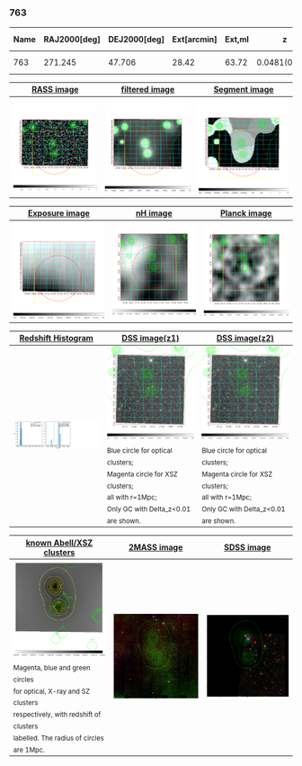 <div STYLE="page-break-after: always;"></div>

### 763

|Name|RAJ2000[deg]|DEJ2000[deg] |Ext[arcmin]| Ext,ml | z | z_src| C|GC(XSZ,Delta_z<0.01)| GC(OPT,Delta_z<0.01)|GC| R_sig[arcmin] | R500[arcmin] | R500[Mpc]| CRsig[c/s] | CR500[c/s] |L500[1E44 erg/s]|F500[1E-12 erg/s/cm^2]| M500[1E14 Msun]|Tx[keV]|Cnt_sig|Beta|Rc[arcmin]|Comment|Alias|
|---|---|---|---|---|---|------|---|--------|---------|----------|---|---|---|---|---|---|---|---|---|---|---|---|---|---|
|763| 271.245| 47.706| 28.42| 63.72| 0.0481(0.005)| z1,| G| -| -| N, W| 14.650| 8.353| 0.472| 0.043(0.020)| 0.040(0.019)| 0.030(0.015)| 0.547(0.284)| 0.31(0.08)| 1.06(0.18)| 256.4| 0.679(-0.142+0.205)| 2.161(-1.161+1.161)| -| t635|

|[RASS image](../image/763/763_img.pdf)|[filtered image](../image/763/763_fil.pdf)|[Segment image](../image/763/763_seg.pdf)|
|-------------------|--------------------|-------------------|
| <img src="../image/763/763_img.png" width="300">  | <img src="../image/763/763_fil.png" width="300">   | <img src="../image/763/763_seg.png" width="300">  |

|[Exposure image](../image/763/763_mex.pdf)| [nH image](../image/763/763_nh.pdf)| [Planck image](../image/763/763_p.pdf)|
|-------------------|--------------------|-------------------|
|<img src="../image/763/763_mex.png" width="300">   | <img src="../image/763/763_nh.png" width="300">    | <img src="../image/763/763_p.png" width="300"> |

|[Redshift Histogram](../image/763/763_zg.pdf) | [DSS image(z1)](../image/763/763_dss_z1.pdf)      |  [DSS image(z2)](../image/763/763_dss_z2.pdf)    |
|-------------------|--------------------|-------------------|
|<img src="../image/763/763_zg.png" width="300"> |<img src="../image/763/763_dss_z1.png" width="300"> <sub><br>Blue circle for optical clusters; <br>Magenta circle for XSZ clusters; <br>all with r=1Mpc; <br>Only GC with Delta_z<0.01 are shown. </sub>| <img src="../image/763/763_dss_z2.png" width="300"><sub><br>Blue circle for optical clusters; <br>Magenta circle for XSZ clusters; <br>all with r=1Mpc; <br>Only GC with Delta_z<0.01 are shown. </sub> |

|[known Abell/XSZ clusters](../image/763/763_gc.pdf) | [2MASS image](../image/763/763_2mass.pdf)      |[SDSS image](../image/763/763_sdss.pdf)   |
|-------------------|-------------------|-------------------|
|<img src=../image/763/763_gc.png width="300"> <br><sub>Magenta, blue and green circles <br>for optical, X-ray and SZ clusters <br>respectively, with redshift of clusters <br>labelled. The radius of circles <br>are 1Mpc.</sub>|<img src="../image/763/763_2mass.png" width="300">  | <img src="../image/763/763_sdss.png" width="300">  |




